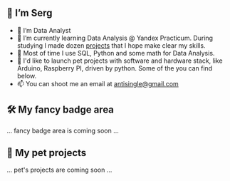 ## 👋 I’m Serg 

- 🔎 I’m Data Analyst 
- 🌱 I’m currently learning Data Analysis @ Yandex Practicum. During studying I made dozen [projects](https://github.com/antisingle/yp) that I hope make clear my skills.
- 🐍 Most of time I use SQL, Python and some math for Data Analysis. 
- 💞️ I'd like to launch pet projects with software and hardware stack, like Arduino, Raspberry PI, driven by python. Some of the you can find below.
- 📫 You can shoot me an email at antisingle@gmail.com

## 🛠 My fancy badge area

... fancy badge area is coming soon ...

## 🐶 My pet projects

... pet's projects are coming soon ...


<!---
antisingle/antisingle is a ✨ special ✨ repository because its `README.md` (this file) appears on your GitHub profile.
You can click the Preview link to take a look at your changes.
--->
